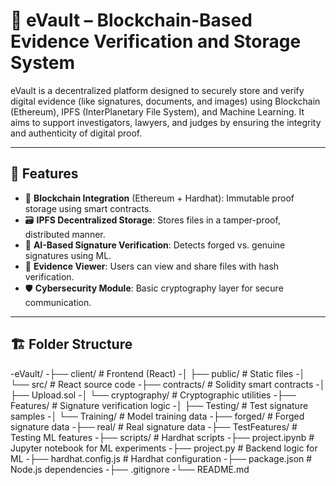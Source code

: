 # 🔐 eVault – Blockchain-Based Evidence Verification and Storage System

eVault is a decentralized platform designed to securely store and verify digital evidence (like signatures, documents, and images) using Blockchain (Ethereum), IPFS (InterPlanetary File System), and Machine Learning. It aims to support investigators, lawyers, and judges by ensuring the integrity and authenticity of digital proof.

---

## 📌 Features

- 🔗 **Blockchain Integration** (Ethereum + Hardhat): Immutable proof storage using smart contracts.
- 🗃️ **IPFS Decentralized Storage**: Stores files in a tamper-proof, distributed manner.
- 🧠 **AI-Based Signature Verification**: Detects forged vs. genuine signatures using ML.
- 🧪 **Evidence Viewer**: Users can view and share files with hash verification.
- 🛡️ **Cybersecurity Module**: Basic cryptography layer for secure communication.

---

## 🏗️ Folder Structure
-eVault/
-├── client/ # Frontend (React)
-│ ├── public/ # Static files
-│ └── src/ # React source code
-├── contracts/ # Solidity smart contracts
-│ ├── Upload.sol
-│ └── cryptography/ # Cryptographic utilities
-├── Features/ # Signature verification logic
-│ ├── Testing/ # Test signature samples
-│ └── Training/ # Model training data
-├── forged/ # Forged signature data
-├── real/ # Real signature data
-├── TestFeatures/ # Testing ML features
-├── scripts/ # Hardhat scripts
-├── project.ipynb # Jupyter notebook for ML experiments
-├── project.py # Backend logic for ML
-├── hardhat.config.js # Hardhat configuration
-├── package.json # Node.js dependencies
-├── .gitignore
-└── README.md
